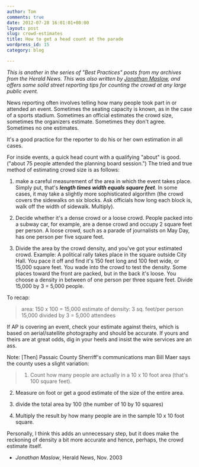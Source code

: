 ```yaml
---
author: Tom
comments: true
date: 2012-07-28 16:01:01+00:00
layout: post
slug: crowd-estimates
title: How to get a head count at the parade
wordpress_id: 15
category: blog

---
```


_This is another in the series of "Best Practices" posts from my archives from the Herald News. This was also written by [Jonathan Maslow](http://www.tommeagher.com/2008/02/maslow-mourned/), and offers some solid street reporting tips for counting the crowd at any large public event._

News reporting often involves telling how many people took part in or attended an event. Sometimes the seating capacity is known, as in the case of a sports stadium. Sometimes an official estimates the crowd size, sometimes the organizers estimate. Sometimes they don't agree. Sometimes no one estimates.

It's a good practice for the reporter to do his or her own estimation in all cases.

For inside events, a quick head count with a qualifying "about" is good. ("about 75 people attended the planning board session.") The tried and true method of estimating crowd size is as follows:
1) make a careful measurement of the area in which the event takes place. Simply put, that's **_length times width equals square feet_**. In some cases, it may take a slightly more sophisticated algorithm (the crowd covers the sidewalks on six blocks. Ask officials how long each block is, walk off the width of sidewalk. Multiply).

2) Decide whether it's a dense crowd or a loose crowd. People packed into a subway car, for example, are a dense crowd and occupy 2 square feet per person. A loose crowd, such as a parade of journalists on May Day, has one person per five square feet.

3) Divide the area by the crowd density, and you've got your estimated crowd.
Example: A political rally takes place in the square outside City Hall. You pace it off and find it's 150 feet long and 100 feet wide, or 15,000 square feet. You wade into the crowd to test the density. Some places toward the front are packed, but in the back it's loose. You choose a density in between of one person per three square feet. Divide 15,000 by 3 = 5,000 people.

To recap:


> area: 150 x 100 = 15,000
estimate of density: 3 sq. feet/per person
15,000 divided by 3 = 5,000 attendees


If AP is covering an event, check your estimate against theirs, which is based on aerial/satellite photography and should be accurate. If yours and theirs are at great odds, dig in your heels and insist the wire services are an ass.

Note: [Then] Passaic County Sherriff's communications man Bill Maer says the county uses a slight variation:


> 1) Count how many people are actually in a 10 x 10 foot area (that's 100 square feet).

2) Measure on foot or get a good estimate of the size of the entire area.

3) divide the total area by 100 (the number of 10 by 10 squares)

4) Multiply the result by how many people are in the sample 10 x 10 foot square.


Personally, I think this adds an unnecessary step, but it does make the reckoning of density a bit more accurate and hence, perhaps, the crowd estimate itself.

- _Jonathan Maslow_, Herald News, Nov. 2003
